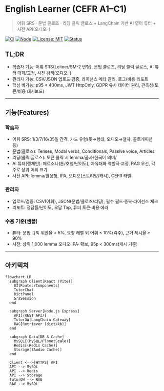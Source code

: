 # English Learner (CEFR A1–C1)
> 어휘 SRS · 문법 클로즈 · 리딩 클릭 글로스 + LangChain 기반 AI 영어 튜터 + 사전 API(오디오· )

[![CI](https://img.shields.io/badge/CI-GitHub%20Actions-informational)](./.github/workflows)
[![Node](https://img.shields.io/badge/Node-18%2B%20%7C%2020%2B-blue)](https://nodejs.org)
[![License: MIT](https://img.shields.io/badge/License-MIT-green.svg)](./LICENSE)
[![Status](https://img.shields.io/badge/Status-M1%20MVP-in_progress-orange)]()

## TL;DR
- 학습자 기능: 어휘 SRS(Leitner/SM-2 변형), 문법 클로즈, 리딩 클릭 글로스, AI 튜터 대화/교정, 사전 검색(오디오· )
- 관리자 기능: CSV/JSON 업로드·검증, 라이선스 메타 관리, 로그/비용 리포트
- 핵심 비기능: p95 < 400ms, JWT HttpOnly, GDPR 유사 데이터 권리, 관측성(토큰/비용 대시보드)

---

## 기능(Features)

### 학습자
- 어휘 SRS: 1/3/7/16/35일 간격, 카드 유형(뜻→형태, 오디오→철자, 콜로케이션 등)
- 문법(클로즈): Tenses, Modal verbs, Conditionals, Passive voice, Articles
- 리딩(클릭 글로스): 토큰 클릭 시 lemma/품사/한국어 의미/ 
- AI 튜터(랭체인): 페르소나(톤/호칭/난이도), 자유대화·역할극·교정, RAG 우선, 각주로 상위 어휘 표기
- 사전 API: lemma/활용형, IPA, 오디오(스트리밍/캐시), CEFR 라벨  

### 관리자
- 업로드/검증: CSV(어휘), JSON(문법/클로즈/리딩), 필수 필드·중복·라이선스 체크
- 리포트: 정답률/난이도, 오답 Top, 튜터 토큰·비용·에러

### 수용 기준(샘플)
- 튜터: 문법 규칙 위반율 < 5%, 요청 레벨 외 어휘 ≤ 10%(각주), 근거 제시율 ≥ 90%
- 사전: 상위 1,000 lemma 오디오·IPA·  확보, 95p < 300ms(캐시 기준)

---

## 아키텍처

```mermaid
flowchart LR
  subgraph Client[React (Vite)]
    UI[Routes/Components]
    TutorChat
    DictPanel
    SrsSession
  end

  subgraph Server[Node.js Express]
    API[/REST API/]
    TutorGW[LangChain Gateway]
    RAG[Retriever (dict/kb)]
  end

  subgraph Data[DB & Cache]
    MySQL[(MySQL/PlanetScale)]
    Redis[(Redis Cache)]
    Storage[(Audio Cache)]
  end

  Client <-->|HTTPS| API
  API --> MySQL
  API --> Redis
  API --> Storage
  TutorGW --> RAG
  RAG --> MySQL
